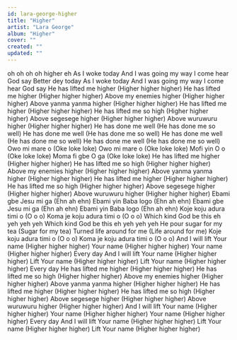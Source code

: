 ```yaml
---
id: lara-george-higher
title: "Higher"
artist: "Lara George"
album: "Higher"
cover: ""
created: ""
updated: ""
---
```


oh oh oh oh higher eh
As I woke today
And I was going my way
I come hear God say
Better dey today
As I woke today
And I was going my way
I come hear God say
He has lifted me higher (Higher higher higher)
He has lifted me higher (Higher higher higher)
Above my enemies higher (Higher higher higher)
Above yanma yanma higher (Higher higher higher)
He has lifted me higher (Higher higher higher)
He has lifted me so high (Higher higher higher)
Above segesege higher (Higher higher higher)
Above wuruwuru higher (Higher higher higher)
He has done me well (He has done me so well)
He has done me well (He has done me so well)
He has done me well (He has done me so well)
He has done me well (He has done me so well)
Owo mi mare o (Oke loke loke)
Owo mi mare o (Oke loke loke)
Mofi yin O o (Oke loke loke)
Moma fi gbe O ga (Oke loke loke)
He has lifted me higher (Higher higher higher)
He has lifted me so high (Higher higher higher)
Above my enemies higher (Higher higher higher)
Above yanma yanma higher (Higher higher higher)
He has lifted me higher (Higher higher higher)
He has lifted me so high (Higher higher higher)
Above segesege higher (Higher higher higher)
Above wuruwuru higher (Higher higher higher)
Ebami gbe Jesu mi ga (Ehn ah ehn)
Ebami yin Baba logo (Ehn ah ehn)
Ebami gbe Jesu mi ga (Ehn ah ehn)
Ebami yin Baba logo (Ehn ah ehn)
Koje koju adura timi o (O o o)
Koma je koju adura timi o (O o o)
Which kind God be this eh yeh yeh yeh
Which kind God be this eh yeh yeh yeh
He pour sugar for my tea (Sugar for my tea)
Turned life around for me (Life around for me)
Koje koju adura timi o (O o o)
Koma je koju adura timi o (O o o)
And I will lift Your name (Higher higher higher)
Your name (Higher higher higher)
Your name (Higher higher higher)
Every day
And I will lift Your name (Higher higher higher)
Lift Your name (Higher higher higher)
Lift Your name (Higher higher higher)
Every day
He has lifted me higher (Higher higher higher)
He has lifted me so high (Higher higher higher)
Above my enemies higher (Higher higher higher)
Above yanma yanma higher (Higher higher higher)
He has lifted me higher (Higher higher higher)
He has lifted me so high (Higher higher higher)
Above segesege higher (Higher higher higher)
Above wuruwuru higher (Higher higher higher)
And I will lift Your name (Higher higher higher)
Your name (Higher higher higher)
Your name (Higher higher higher)
Every day
And I will lift Your name (Higher higher higher)
Lift Your name (Higher higher higher)
Lift Your name (Higher higher higher)